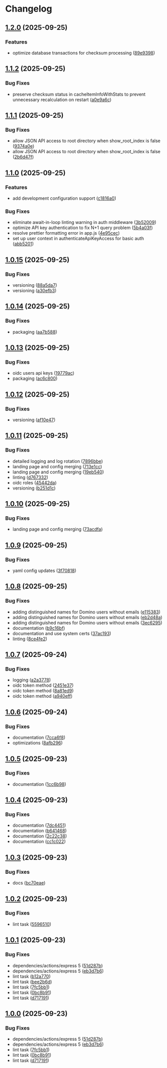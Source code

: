 # Changelog

## [1.2.0](https://github.com/STARTcloud/armor_private/compare/v1.1.2...v1.2.0) (2025-09-25)


### Features

* optimize database transactions for checksum processing ([89e9398](https://github.com/STARTcloud/armor_private/commit/89e939830768d7f076734517cd752c9060b1784c))

## [1.1.2](https://github.com/STARTcloud/armor_private/compare/v1.1.1...v1.1.2) (2025-09-25)


### Bug Fixes

* preserve checksum status in cacheItemInfoWithStats to prevent unnecessary recalculation on restart ([a0e9a6c](https://github.com/STARTcloud/armor_private/commit/a0e9a6cd65d14eb6b3d925cf26989d043ece4a9e))

## [1.1.1](https://github.com/STARTcloud/armor_private/compare/v1.1.0...v1.1.1) (2025-09-25)


### Bug Fixes

* allow JSON API access to root directory when show_root_index is false ([9374a0e](https://github.com/STARTcloud/armor_private/commit/9374a0ea9cdfdae174c58a316f0f66d602d671f8))
* allow JSON API access to root directory when show_root_index is false ([2b6d47f](https://github.com/STARTcloud/armor_private/commit/2b6d47f98d897baf630537aef34948a1c0308968))

## [1.1.0](https://github.com/STARTcloud/armor_private/compare/v1.0.15...v1.1.0) (2025-09-25)


### Features

* add development configuration support ([c1816a0](https://github.com/STARTcloud/armor_private/commit/c1816a0f288226b27abc98bc19486960a7e9f718))


### Bug Fixes

* eliminate await-in-loop linting warning in auth middleware ([3b52009](https://github.com/STARTcloud/armor_private/commit/3b52009795c596ad9622b816c754b06343c51c37))
* optimize API key authentication to fix N+1 query problem ([5b4a03f](https://github.com/STARTcloud/armor_private/commit/5b4a03fc88ffe5250bc2a85e621bc5f4188a00c6))
* resolve prettier formatting error in app.js ([4e95cec](https://github.com/STARTcloud/armor_private/commit/4e95cec2004ee4915f6ef21f68fa2d811221be2b))
* set up user context in authenticateApiKeyAccess for basic auth ([abb5201](https://github.com/STARTcloud/armor_private/commit/abb520162a65ab738f95f901f3ea99ff1f2b5a86))

## [1.0.15](https://github.com/STARTcloud/armor_private/compare/v1.0.14...v1.0.15) (2025-09-25)


### Bug Fixes

* versioning ([88a5da7](https://github.com/STARTcloud/armor_private/commit/88a5da7171ee289a88139def61a80af0e05db390))
* versioning ([a30efb3](https://github.com/STARTcloud/armor_private/commit/a30efb3ab8fb5dceea0e5540c32b87a95dd6ae17))

## [1.0.14](https://github.com/STARTcloud/armor_private/compare/v1.0.13...v1.0.14) (2025-09-25)


### Bug Fixes

* packaging ([aa7b588](https://github.com/STARTcloud/armor_private/commit/aa7b588800adae39d4b7c4e48799d5f06debb011))

## [1.0.13](https://github.com/STARTcloud/armor_private/compare/v1.0.12...v1.0.13) (2025-09-25)


### Bug Fixes

* oidc users api keys ([19779ac](https://github.com/STARTcloud/armor_private/commit/19779ac995ca5b35258c4b2d24d1ae9759c02310))
* packaging ([ac6c800](https://github.com/STARTcloud/armor_private/commit/ac6c800767fdc25aaa9427e1aacfdbdd82b0bda2))

## [1.0.12](https://github.com/STARTcloud/armor_private/compare/v1.0.11...v1.0.12) (2025-09-25)


### Bug Fixes

* versioning ([af10e47](https://github.com/STARTcloud/armor_private/commit/af10e4720eed21c74364fe842f14701fd913dbe8))

## [1.0.11](https://github.com/STARTcloud/armor_private/compare/v1.0.10...v1.0.11) (2025-09-25)


### Bug Fixes

* detailed logging and log rotation ([7896bbe](https://github.com/STARTcloud/armor_private/commit/7896bbe97f5e718edbfc054189a1a368f99d326a))
* landing page and config merging ([713e1cc](https://github.com/STARTcloud/armor_private/commit/713e1ccbf9863017e7042042dee322ce6e465428))
* landing page and config merging ([19eb540](https://github.com/STARTcloud/armor_private/commit/19eb5406f743d6e8f541015697ef3269a58ea0fa))
* linting ([d767332](https://github.com/STARTcloud/armor_private/commit/d76733266f85567f7a8974bcd55385df46dfd843))
* oidc roles ([45442da](https://github.com/STARTcloud/armor_private/commit/45442da47ddb3ad236ac5208b4cbb45bd5d6bab7))
* versioning ([b251d1c](https://github.com/STARTcloud/armor_private/commit/b251d1c72fb5c22225ad1702e5ca757ad32d323e))

## [1.0.10](https://github.com/STARTcloud/armor_private/compare/v1.0.9...v1.0.10) (2025-09-25)


### Bug Fixes

* landing page and config merging ([73acdfa](https://github.com/STARTcloud/armor_private/commit/73acdfa94093e50b21d184b992fddbea8448e5dc))

## [1.0.9](https://github.com/STARTcloud/armor_private/compare/v1.0.8...v1.0.9) (2025-09-25)


### Bug Fixes

* yaml config updates ([3f70818](https://github.com/STARTcloud/armor_private/commit/3f708186bb1542170f07455f880d17c9a8c8eefc))

## [1.0.8](https://github.com/STARTcloud/armor_private/compare/v1.0.7...v1.0.8) (2025-09-25)


### Bug Fixes

* adding distinguished names for Domino users without emails ([e115383](https://github.com/STARTcloud/armor_private/commit/e11538377f17077b8b74be7936db5ddcea50d6c8))
* adding distinguished names for Domino users without emails ([eb2d48a](https://github.com/STARTcloud/armor_private/commit/eb2d48ad5667ef94572df9c3636873a67fe7d9e1))
* adding distinguished names for Domino users without emails ([3ec6295](https://github.com/STARTcloud/armor_private/commit/3ec62952c4fdee74685aee68514313134908701d))
* documentation ([b9c16bf](https://github.com/STARTcloud/armor_private/commit/b9c16bf5506afd44588486ccd690e48fa23165b8))
* documentation and use system certs ([37ac193](https://github.com/STARTcloud/armor_private/commit/37ac193853720ea74d6b565724ceb87761bdd39a))
* linting ([8ce4fe2](https://github.com/STARTcloud/armor_private/commit/8ce4fe241a08eda013a16acaf608dc82e9ca57b0))

## [1.0.7](https://github.com/STARTcloud/armor_private/compare/v1.0.6...v1.0.7) (2025-09-24)


### Bug Fixes

* logging ([a2a3778](https://github.com/STARTcloud/armor_private/commit/a2a3778bd84b43b72c8ab9bf1ef1134083971171))
* oidc token method ([2451e37](https://github.com/STARTcloud/armor_private/commit/2451e37086318b7704a8829541320732e9d78897))
* oidc token method ([8a81ed9](https://github.com/STARTcloud/armor_private/commit/8a81ed9dc7f8dbe23815bed340d8992a7f219959))
* oidc token method ([a940eff](https://github.com/STARTcloud/armor_private/commit/a940effdf0acac12d3cb80137fbbc3b535457fc0))

## [1.0.6](https://github.com/STARTcloud/armor_private/compare/v1.0.5...v1.0.6) (2025-09-24)


### Bug Fixes

* documentation ([7cca6f8](https://github.com/STARTcloud/armor_private/commit/7cca6f8245f3aaaddb1c692a46c6db5c2faba770))
* optimizations ([8afb296](https://github.com/STARTcloud/armor_private/commit/8afb296fa74028b7736b21b4e1fc66d235d583da))

## [1.0.5](https://github.com/STARTcloud/armor_private/compare/v1.0.4...v1.0.5) (2025-09-23)


### Bug Fixes

* documentation ([1cc6b98](https://github.com/STARTcloud/armor_private/commit/1cc6b989fbf0da60cf9b34db7f70ff76b3081310))

## [1.0.4](https://github.com/STARTcloud/armor_private/compare/v1.0.3...v1.0.4) (2025-09-23)


### Bug Fixes

* documentation ([7dc4451](https://github.com/STARTcloud/armor_private/commit/7dc4451fe5c6c3046d21f07c1984217881167f49))
* documentation ([b641468](https://github.com/STARTcloud/armor_private/commit/b64146808051dde6f4a383e68b2615b7af1e783d))
* documentation ([2c22c38](https://github.com/STARTcloud/armor_private/commit/2c22c38592d51e6e32aacf6b04e89252dcbe9aa1))
* documentation ([cc1c022](https://github.com/STARTcloud/armor_private/commit/cc1c022b8654bebec06c4747a4c1be028aa97b06))

## [1.0.3](https://github.com/STARTcloud/armor_private/compare/v1.0.2...v1.0.3) (2025-09-23)


### Bug Fixes

* docs ([bc70eae](https://github.com/STARTcloud/armor_private/commit/bc70eae62bc2fc39ce245991faa5d5d79cbf3915))

## [1.0.2](https://github.com/STARTcloud/armor_private/compare/v1.0.1...v1.0.2) (2025-09-23)


### Bug Fixes

* lint task ([5596510](https://github.com/STARTcloud/armor_private/commit/55965106740c2cdcbc4ad5416e8a73349db92b8f))

## [1.0.1](https://github.com/STARTcloud/armor_private/compare/v1.0.0...v1.0.1) (2025-09-23)


### Bug Fixes

* dependencies/actions/express 5 ([51d287b](https://github.com/STARTcloud/armor_private/commit/51d287bf583096d17ddd2688afc9271a80f85e3e))
* dependencies/actions/express 5 ([eb3d7b6](https://github.com/STARTcloud/armor_private/commit/eb3d7b6a6337ccf2941b7068118c64f8166d5e30))
* lint task ([b12a770](https://github.com/STARTcloud/armor_private/commit/b12a7709d9b780e75a7f93a52f967d5a1becaf07))
* lint task ([bee2b6d](https://github.com/STARTcloud/armor_private/commit/bee2b6d108276c35931d0311d92e1e25b272121c))
* lint task ([7fc5bb1](https://github.com/STARTcloud/armor_private/commit/7fc5bb1fd218dda9a2698c223dabf574b5203cc1))
* lint task ([0bc8b91](https://github.com/STARTcloud/armor_private/commit/0bc8b91e53ca24aaffcc0dff753f51107d5fdbe0))
* lint task ([d717191](https://github.com/STARTcloud/armor_private/commit/d7171913439cee6833a004a3c5a5cf244b2bdab1))

## [1.0.0](https://github.com/STARTcloud/armor_private/compare/v0.7.7...v1.0.0) (2025-09-23)


### Bug Fixes

* dependencies/actions/express 5 ([51d287b](https://github.com/STARTcloud/armor_private/commit/51d287bf583096d17ddd2688afc9271a80f85e3e))
* dependencies/actions/express 5 ([eb3d7b6](https://github.com/STARTcloud/armor_private/commit/eb3d7b6a6337ccf2941b7068118c64f8166d5e30))
* lint task ([7fc5bb1](https://github.com/STARTcloud/armor_private/commit/7fc5bb1fd218dda9a2698c223dabf574b5203cc1))
* lint task ([0bc8b91](https://github.com/STARTcloud/armor_private/commit/0bc8b91e53ca24aaffcc0dff753f51107d5fdbe0))
* lint task ([d717191](https://github.com/STARTcloud/armor_private/commit/d7171913439cee6833a004a3c5a5cf244b2bdab1))

